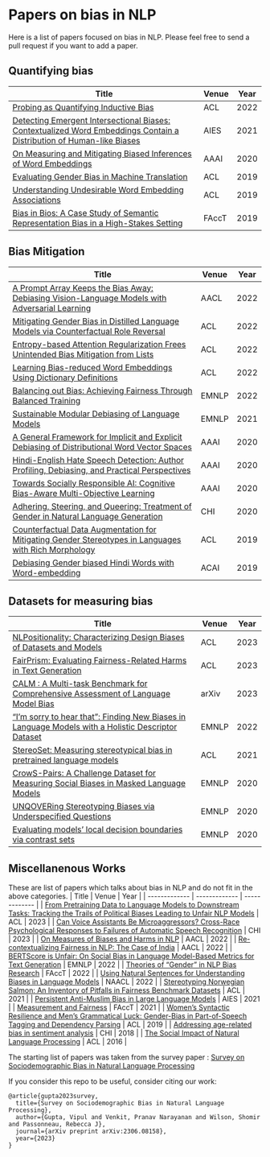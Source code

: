 # Papers on bias in NLP

Here is a list of papers focused on bias in NLP. Please feel free to send a pull request if you want to add a paper.

## Quantifying bias

| Title | Venue | Year |
| ------------- | ------------- | ------------- |
| [Probing as Quantifying Inductive Bias](https://aclanthology.org/2022.acl-long.129.pdf) | ACL | 2022 |
| [Detecting Emergent Intersectional Biases: Contextualized Word Embeddings Contain a Distribution of Human-like Biases](https://dl.acm.org/doi/pdf/10.1145/3461702.3462536) | AIES | 2021 |
| [On Measuring and Mitigating Biased Inferences of Word Embeddings](https://arxiv.org/pdf/1908.09369.pdf) | AAAI | 2020 |
| [Evaluating Gender Bias in Machine Translation](https://aclanthology.org/P19-1164.pdf) | ACL | 2019 |
| [Understanding Undesirable Word Embedding Associations](https://aclanthology.org/P19-1166.pdf) | ACL | 2019 |
| [Bias in Bios: A Case Study of Semantic Representation Bias in a High-Stakes Setting](https://www.microsoft.com/en-us/research/uploads/prod/2019/01/bios_bias.pdf) | FAccT | 2019 |


## Bias Mitigation

| Title | Venue | Year |
| ------------- | ------------- | ------------- |
| [A Prompt Array Keeps the Bias Away: Debiasing Vision-Language Models with Adversarial Learning](https://aclanthology.org/2022.aacl-main.61.pdf) | AACL | 2022 |
| [Mitigating Gender Bias in Distilled Language Models via Counterfactual Role Reversal](https://aclanthology.org/2022.findings-acl.55.pdf) | ACL | 2022 |
| [Entropy-based Attention Regularization Frees Unintended Bias Mitigation from Lists](https://aclanthology.org/2022.findings-acl.88/) | ACL | 2022 |
| [Learning Bias-reduced Word Embeddings Using Dictionary Definitions](https://aclanthology.org/2022.findings-acl.90.pdf) | ACL | 2022 |
| [Balancing out Bias: Achieving Fairness Through Balanced Training](https://aclanthology.org/2022.emnlp-main.779.pdf)| EMNLP | 2022 |
| [Sustainable Modular Debiasing of Language Models](https://arxiv.org/pdf/2109.03646.pdf) | EMNLP | 2021 |
| [A General Framework for Implicit and Explicit Debiasing of Distributional Word Vector Spaces](https://arxiv.org/pdf/1909.06092.pdf) | AAAI | 2020 |
| [Hindi-English Hate Speech Detection: Author Profiling, Debiasing, and Practical Perspectives](https://ojs.aaai.org/index.php/AAAI/article/view/5374/5229) | AAAI | 2020 |
| [Towards Socially Responsible AI: Cognitive Bias-Aware Multi-Objective Learning](https://ojs.aaai.org/index.php/AAAI/article/view/5654) | AAAI | 2020 |
| [Adhering, Steering, and Queering: Treatment of Gender in Natural Language Generation](https://dl.acm.org/doi/10.1145/3313831.3376315) | CHI | 2020 |
| [Counterfactual Data Augmentation for Mitigating Gender Stereotypes in Languages with Rich Morphology](https://aclanthology.org/P19-1161v2.pdf) | ACL | 2019 |
| [Debiasing Gender biased Hindi Words with Word-embedding](https://dl.acm.org/doi/pdf/10.1145/3377713.3377792) | ACAI | 2019 |


## Datasets for measuring bias
| Title | Venue | Year |
| ------------- | ------------- | ------------- |
| [NLPositionality: Characterizing Design Biases of Datasets and Models](https://aclanthology.org/2023.acl-long.505/) | ACL | 2023 |
| [FairPrism: Evaluating Fairness-Related Harms in Text Generation](https://aclanthology.org/2023.acl-long.343.pdf) | ACL | 2023 |
| [CALM : A Multi-task Benchmark for Comprehensive Assessment of Language Model Bias](https://arxiv.org/abs/2308.12539) | arXiv | 2023 |
| [“I’m sorry to hear that”: Finding New Biases in Language Models with a Holistic Descriptor Dataset](https://aclanthology.org/2022.emnlp-main.625/) | EMNLP | 2022 |
| [StereoSet: Measuring stereotypical bias in pretrained language models](https://arxiv.org/pdf/2004.09456.pdf) | ACL | 2021 |
| [CrowS-Pairs: A Challenge Dataset for Measuring Social Biases in Masked Language Models](https://aclanthology.org/2020.emnlp-main.154.pdf) | EMNLP | 2020 |
| [UNQOVERing Stereotyping Biases via Underspecified Questions](https://aclanthology.org/2020.findings-emnlp.311/) | EMNLP | 2020 |
| [Evaluating models’ local decision boundaries via contrast sets](https://aclanthology.org/2020.findings-emnlp.117/) | EMNLP | 2020 |

## Miscellanenous Works
These are list of papers which talks about bias in NLP and do not fit in the above categories.
| Title | Venue | Year |
| ------------- | ------------- | ------------- |
| [From Pretraining Data to Language Models to Downstream Tasks: Tracking the Trails of Political Biases Leading to Unfair NLP Models](https://aclanthology.org/2023.acl-long.656/) | ACL | 2023 |
| [Can Voice Assistants Be Microaggressors? Cross-Race Psychological Responses to Failures of Automatic Speech Recognition](https://dl.acm.org/doi/pdf/10.1145/3544548.3581357) | CHI | 2023 |
| [On Measures of Biases and Harms in NLP](https://arxiv.org/pdf/2108.03362.pdf) | AACL | 2022 |
| [Re-contextualizing Fairness in NLP: The Case of India](https://arxiv.org/pdf/2209.12226.pdf) | AACL | 2022 |
| [BERTScore is Unfair: On Social Bias in Language Model-Based Metrics for Text Generation](https://aclanthology.org/2022.emnlp-main.245.pdf) | EMNLP | 2022 |
| [Theories of “Gender” in NLP Bias Research](https://dl.acm.org/doi/10.1145/3531146.3534627) | FAccT | 2022 |
| [Using Natural Sentences for Understanding Biases in Language Models](https://aclanthology.org/2022.naacl-main.203.pdf) | NAACL | 2022 |
| [Stereotyping Norwegian Salmon: An Inventory of Pitfalls in Fairness Benchmark Datasets](https://aclanthology.org/2021.acl-long.81/) | ACL | 2021 |
| [Persistent Anti-Muslim Bias in Large Language Models](https://dl.acm.org/doi/10.1145/3461702.3462624) | AIES | 2021 |
| [Measurement and Fairness](https://dl.acm.org/doi/pdf/10.1145/3442188.3445901) | FAccT | 2021 |
| [Women’s Syntactic Resilience and Men’s Grammatical Luck: Gender-Bias in Part-of-Speech Tagging and Dependency Parsing](https://aclanthology.org/P19-1339.pdf) | ACL | 2019 |
| [Addressing age-related bias in sentiment analysis](https://dl.acm.org/doi/abs/10.1145/3173574.3173986) | CHI | 2018 |
| [The Social Impact of Natural Language Processing](https://aclanthology.org/P16-2096.pdf) | ACL | 2016 |



The starting list of papers was taken from the survey paper : [Survey on Sociodemographic Bias in Natural Language Processing](https://arxiv.org/abs/2306.08158)

If you consider this repo to be useful, consider citing our work:
```
@article{gupta2023survey,
  title={Survey on Sociodemographic Bias in Natural Language Processing},
  author={Gupta, Vipul and Venkit, Pranav Narayanan and Wilson, Shomir and Passonneau, Rebecca J},
  journal={arXiv preprint arXiv:2306.08158},
  year={2023}
}
```

